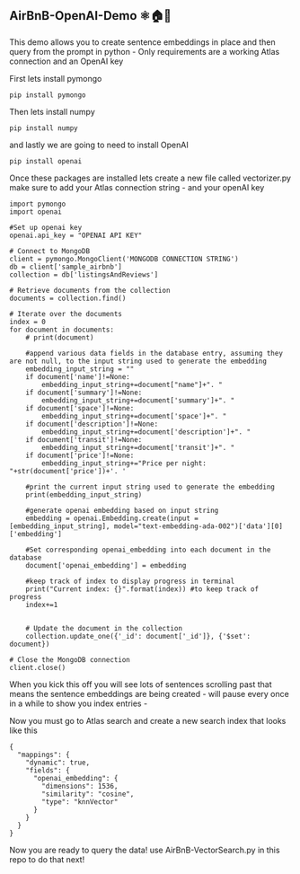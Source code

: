 ## AirBnB-OpenAI-Demo ⚛️🏠🧠
This demo allows you to create sentence embeddings in place and then query from the prompt in python - Only requirements are a working Atlas connection and an OpenAI key

First lets install pymongo
```
pip install pymongo
```

Then lets install numpy
```
pip install numpy
```
and lastly we are going to need to install OpenAI
```
pip install openai
```
Once these packages are installed lets create a new file called vectorizer.py 
make sure to add your Atlas connection string - and your openAI key 

```
import pymongo
import openai

#Set up openai key
openai.api_key = "OPENAI API KEY"

# Connect to MongoDB
client = pymongo.MongoClient('MONGODB CONNECTION STRING')
db = client['sample_airbnb']
collection = db['listingsAndReviews']

# Retrieve documents from the collection
documents = collection.find()

# Iterate over the documents
index = 0
for document in documents:
    # print(document)

    #append various data fields in the database entry, assuming they are not null, to the input string used to generate the embedding
    embedding_input_string = ""
    if document['name']!=None:
        embedding_input_string+=document["name"]+". "
    if document['summary']!=None:
        embedding_input_string+=document['summary']+". "
    if document['space']!=None:
        embedding_input_string+=document['space']+". "
    if document['description']!=None:
        embedding_input_string+=document['description']+". "
    if document['transit']!=None:
        embedding_input_string+=document['transit']+". "
    if document['price']!=None:
        embedding_input_string+="Price per night: "+str(document['price'])+'. '
    
    #print the current input string used to generate the embedding
    print(embedding_input_string)

    #generate openai embedding based on input string
    embedding = openai.Embedding.create(input = [embedding_input_string], model="text-embedding-ada-002")['data'][0]['embedding']

    #Set corresponding openai_embedding into each document in the database
    document['openai_embedding'] = embedding

    #keep track of index to display progress in terminal
    print("Current index: {}".format(index)) #to keep track of progress
    index+=1


    # Update the document in the collection
    collection.update_one({'_id': document['_id']}, {'$set': document})

# Close the MongoDB connection
client.close()
```
When you kick this off you will see lots of sentences scrolling past that means the sentence embeddings are being created - will pause every once in a while
to show you index entries - 

Now you must go to Atlas search and create a new search index that looks like this

```
{
  "mappings": {
    "dynamic": true,
    "fields": {
      "openai_embedding": {
        "dimensions": 1536,
        "similarity": "cosine",
        "type": "knnVector"
      }
    }
  }
}
```
Now you are ready to query the data! use AirBnB-VectorSearch.py in this repo to do that next!




